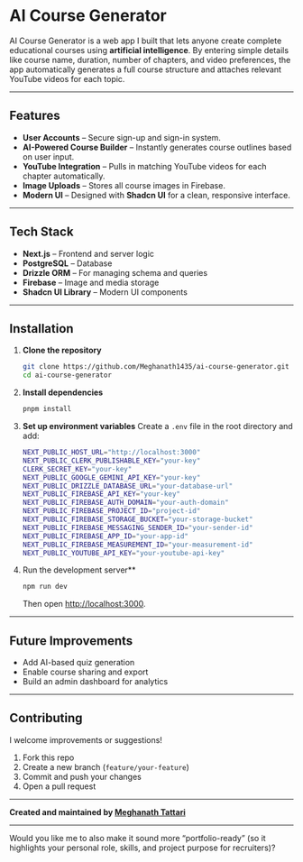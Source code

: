 # AI Course Generator

AI Course Generator is a web app I built that lets anyone create complete educational courses using **artificial intelligence**. By entering simple details like course name, duration, number of chapters, and video preferences, the app automatically generates a full course structure and attaches relevant YouTube videos for each topic.

---

## Features

* **User Accounts** – Secure sign-up and sign-in system.
* **AI-Powered Course Builder** – Instantly generates course outlines based on user input.
* **YouTube Integration** – Pulls in matching YouTube videos for each chapter automatically.
* **Image Uploads** – Stores all course images in Firebase.
* **Modern UI** – Designed with **Shadcn UI** for a clean, responsive interface.

---

## Tech Stack

* **Next.js** – Frontend and server logic
* **PostgreSQL** – Database
* **Drizzle ORM** – For managing schema and queries
* **Firebase** – Image and media storage
* **Shadcn UI Library** – Modern UI components

---

## Installation

1. **Clone the repository**

   ```bash
   git clone https://github.com/Meghanath1435/ai-course-generator.git
   cd ai-course-generator
   ```

2. **Install dependencies**

   ```bash
   pnpm install
   ```

3. **Set up environment variables**
   Create a `.env` file in the root directory and add:

   ```bash
   NEXT_PUBLIC_HOST_URL="http://localhost:3000"
   NEXT_PUBLIC_CLERK_PUBLISHABLE_KEY="your-key"
   CLERK_SECRET_KEY="your-key"
   NEXT_PUBLIC_GOOGLE_GEMINI_API_KEY="your-key"
   NEXT_PUBLIC_DRIZZLE_DATABASE_URL="your-database-url"
   NEXT_PUBLIC_FIREBASE_API_KEY="your-key"
   NEXT_PUBLIC_FIREBASE_AUTH_DOMAIN="your-auth-domain"
   NEXT_PUBLIC_FIREBASE_PROJECT_ID="project-id"
   NEXT_PUBLIC_FIREBASE_STORAGE_BUCKET="your-storage-bucket"
   NEXT_PUBLIC_FIREBASE_MESSAGING_SENDER_ID="your-sender-id"
   NEXT_PUBLIC_FIREBASE_APP_ID="your-app-id"
   NEXT_PUBLIC_FIREBASE_MEASUREMENT_ID="your-measurement-id"
   NEXT_PUBLIC_YOUTUBE_API_KEY="your-youtube-api-key"
   ```

4. Run the development server**

   ```bash
   npm run dev
   ```

   Then open [http://localhost:3000](http://localhost:3000).

---

## Future Improvements

* Add AI-based quiz generation
* Enable course sharing and export
* Build an admin dashboard for analytics

---

## Contributing

I welcome improvements or suggestions!

1. Fork this repo
2. Create a new branch (`feature/your-feature`)
3. Commit and push your changes
4. Open a pull request

---

**Created and maintained by [Meghanath Tattari](https://github.com/Meghanath1435)**

---

Would you like me to also make it sound more “portfolio-ready” (so it highlights your personal role, skills, and project purpose for recruiters)?
